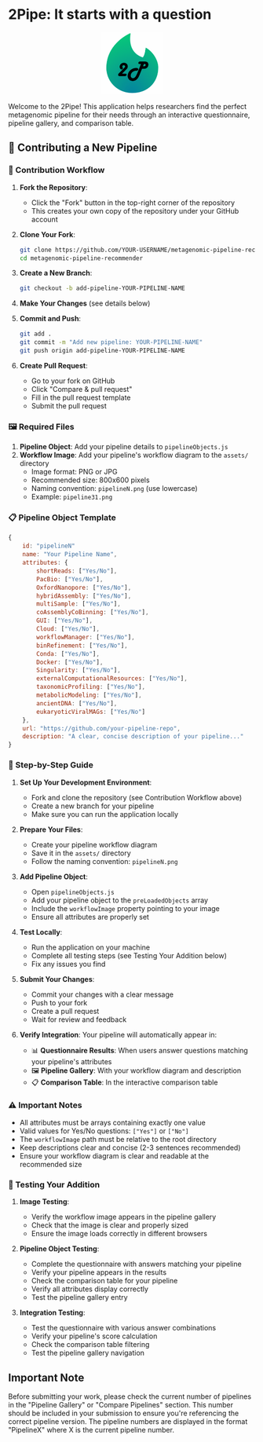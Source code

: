 # 2Pipe: It starts with a question

<p align="center">
    <img src="images/2Pipe_logo_black.png" alt="2Pipe" width="25%">
</p>

Welcome to the 2Pipe! This application helps researchers find the perfect metagenomic pipeline for their needs through an interactive questionnaire, pipeline gallery, and comparison table.

## 🤝 Contributing a New Pipeline

### 🔄 Contribution Workflow

1. **Fork the Repository**:
   - Click the "Fork" button in the top-right corner of the repository
   - This creates your own copy of the repository under your GitHub account

2. **Clone Your Fork**:
   ```bash
   git clone https://github.com/YOUR-USERNAME/metagenomic-pipeline-recommender.git
   cd metagenomic-pipeline-recommender
   ```

3. **Create a New Branch**:
   ```bash
   git checkout -b add-pipeline-YOUR-PIPELINE-NAME
   ```

4. **Make Your Changes** (see details below)

5. **Commit and Push**:
   ```bash
   git add .
   git commit -m "Add new pipeline: YOUR-PIPELINE-NAME"
   git push origin add-pipeline-YOUR-PIPELINE-NAME
   ```

6. **Create Pull Request**:
   - Go to your fork on GitHub
   - Click "Compare & pull request"
   - Fill in the pull request template
   - Submit the pull request

### 🖼️ Required Files

1. **Pipeline Object**: Add your pipeline details to `pipelineObjects.js`
2. **Workflow Image**: Add your pipeline's workflow diagram to the `assets/` directory
   - Image format: PNG or JPG
   - Recommended size: 800x600 pixels
   - Naming convention: `pipelineN.png` (use lowercase)
   - Example: `pipeline31.png`

### 📋 Pipeline Object Template

```javascript
{
    id: "pipelineN"
    name: "Your Pipeline Name",
    attributes: {
        shortReads: ["Yes/No"],
        PacBio: ["Yes/No"],
        OxfordNanopore: ["Yes/No"],
        hybridAssembly: ["Yes/No"],
        multiSample: ["Yes/No"],
        coAssemblyCoBinning: ["Yes/No"],
        GUI: ["Yes/No"],
        Cloud: ["Yes/No"],
        workflowManager: ["Yes/No"],
        binRefinement: ["Yes/No"],
        Conda: ["Yes/No"],
        Docker: ["Yes/No"],
        Singularity: ["Yes/No"],
        externalComputationalResources: ["Yes/No"],
        taxonomicProfiling: ["Yes/No"],
        metabolicModeling: ["Yes/No"],
        ancientDNA: ["Yes/No"],
        eukaryoticViralMAGs: ["Yes/No"]
    },
    url: "https://github.com/your-pipeline-repo",
    description: "A clear, concise description of your pipeline..."
}
```

### 📝 Step-by-Step Guide

1. **Set Up Your Development Environment**:
   - Fork and clone the repository (see Contribution Workflow above)
   - Create a new branch for your pipeline
   - Make sure you can run the application locally

2. **Prepare Your Files**:
   - Create your pipeline workflow diagram
   - Save it in the `assets/` directory
   - Follow the naming convention: `pipelineN.png`

3. **Add Pipeline Object**:
   - Open `pipelineObjects.js`
   - Add your pipeline object to the `preLoadedObjects` array
   - Include the `workflowImage` property pointing to your image
   - Ensure all attributes are properly set

4. **Test Locally**:
   - Run the application on your machine
   - Complete all testing steps (see Testing Your Addition below)
   - Fix any issues you find

5. **Submit Your Changes**:
   - Commit your changes with a clear message
   - Push to your fork
   - Create a pull request
   - Wait for review and feedback

6. **Verify Integration**:
   Your pipeline will automatically appear in:
   - 📊 **Questionnaire Results**: When users answer questions matching your pipeline's attributes
   - 🖼️ **Pipeline Gallery**: With your workflow diagram and description
   - 📋 **Comparison Table**: In the interactive comparison table

### ⚠️ Important Notes

- All attributes must be arrays containing exactly one value
- Valid values for Yes/No questions: `["Yes"]` or `["No"]`
- The `workflowImage` path must be relative to the root directory
- Keep descriptions clear and concise (2-3 sentences recommended)
- Ensure your workflow diagram is clear and readable at the recommended size

### 🧪 Testing Your Addition

1. **Image Testing**:
   - Verify the workflow image appears in the pipeline gallery
   - Check that the image is clear and properly sized
   - Ensure the image loads correctly in different browsers

2. **Pipeline Object Testing**:
   - Complete the questionnaire with answers matching your pipeline
   - Verify your pipeline appears in the results
   - Check the comparison table for your pipeline
   - Verify all attributes display correctly
   - Test the pipeline gallery entry

3. **Integration Testing**:
   - Test the questionnaire with various answer combinations
   - Verify your pipeline's score calculation
   - Check the comparison table filtering
   - Test the pipeline gallery navigation

## Important Note

Before submitting your work, please check the current number of pipelines in the "Pipeline Gallery" or "Compare Pipelines" section. This number should be included in your submission to ensure you're referencing the correct pipeline version. The pipeline numbers are displayed in the format "PipelineX" where X is the current pipeline number.
